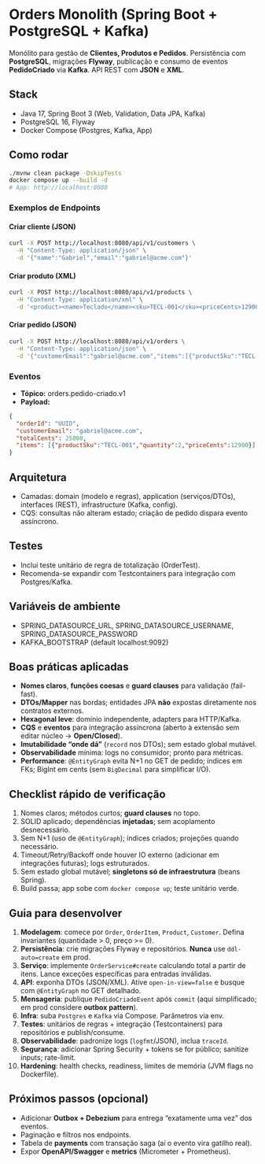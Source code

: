 # Orders Monolith (Spring Boot + PostgreSQL + Kafka)

Monólito para gestão de **Clientes, Produtos e Pedidos**. Persistência com **PostgreSQL**, migrações **Flyway**, publicação e consumo de eventos **PedidoCriado** via **Kafka**. API REST com **JSON** e **XML**.

## Stack
- Java 17, Spring Boot 3 (Web, Validation, Data JPA, Kafka)
- PostgreSQL 16, Flyway
- Docker Compose (Postgres, Kafka, App)

## Como rodar
```bash
./mvnw clean package -DskipTests
docker compose up --build -d
# App: http://localhost:8080
```

### Exemplos de Endpoints

#### Criar cliente (JSON)
```bash
curl -X POST http://localhost:8080/api/v1/customers \
  -H "Content-Type: application/json" \
  -d '{"name":"Gabriel","email":"gabriel@acme.com"}'
```

#### Criar produto (XML)
```bash
curl -X POST http://localhost:8080/api/v1/products \
  -H "Content-Type: application/xml" \
  -d '<product><name>Teclado</name><sku>TECL-001</sku><priceCents>12900</priceCents></product>'
```

#### Criar pedido (JSON)
```bash
curl -X POST http://localhost:8080/api/v1/orders \
  -H "Content-Type: application/json" \
  -d '{"customerEmail":"gabriel@acme.com","items":[{"productSku":"TECL-001","quantity":2}]}'
```

### Eventos
- **Tópico:** orders.pedido-criado.v1
- **Payload:**
```json
{
  "orderId": "UUID",
  "customerEmail": "gabriel@acme.com",
  "totalCents": 25800,
  "items": [{"productSku":"TECL-001","quantity":2,"priceCents":12900}]
}
```

## Arquitetura
- Camadas: domain (modelo e regras), application (serviços/DTOs), interfaces (REST), infrastructure (Kafka, config).
- CQS: consultas não alteram estado; criação de pedido dispara evento assíncrono.

## Testes
- Inclui teste unitário de regra de totalização (OrderTest).
- Recomenda-se expandir com Testcontainers para integração com Postgres/Kafka.

## Variáveis de ambiente
- SPRING_DATASOURCE_URL, SPRING_DATASOURCE_USERNAME, SPRING_DATASOURCE_PASSWORD
- KAFKA_BOOTSTRAP (default localhost:9092)

## Boas práticas aplicadas
- **Nomes claros**, **funções coesas** e **guard clauses** para validação (fail-fast).
- **DTOs/Mapper** nas bordas; entidades JPA **não** expostas diretamente nos contratos externos.
- **Hexagonal leve**: domínio independente, adapters para HTTP/Kafka.
- **CQS** e **eventos** para integração assíncrona (aberto à extensão sem editar núcleo → **Open/Closed**).
- **Imutabilidade “onde dá”** (`record` nos DTOs); sem estado global mutável.
- **Observabilidade** mínima: logs no consumidor; pronto para métricas.
- **Performance**: `@EntityGraph` evita N+1 no GET de pedido; índices em FKs; BigInt em cents (sem `BigDecimal` para simplificar I/O).

## Checklist rápido de verificação
1. Nomes claros; métodos curtos; **guard clauses** no topo.
2. SOLID aplicado; dependências **injetadas**; sem acoplamento desnecessário.
3. Sem N+1 (uso de `@EntityGraph`); índices criados; projeções quando necessário.
4. Timeout/Retry/Backoff onde houver IO externo (adicionar em integrações futuras); logs estruturados.
5. Sem estado global mutável; **singletons só de infraestrutura** (beans Spring).
6. Build passa; app sobe com `docker compose up`; teste unitário verde.

## Guia para desenvolver
1. **Modelagem**: comece por `Order`, `OrderItem`, `Product`, `Customer`. Defina invariantes (quantidade > 0, preço >= 0).
2. **Persistência**: crie migrações Flyway e repositórios. **Nunca** use `ddl-auto=create` em prod.
3. **Serviço**: implemente `OrderService#create` calculando total a partir de itens. Lance exceções específicas para entradas inválidas.
4. **API**: exponha DTOs (JSON/XML). Ative `open-in-view=false` e busque com `@EntityGraph` no GET detalhado.
5. **Mensageria**: publique `PedidoCriadoEvent` após `commit` (aqui simplificado; em prod considere **outbox pattern**).
6. **Infra**: suba `Postgres` e `Kafka` via Compose. Parâmetros via env.
7. **Testes**: unitários de regras + integração (Testcontainers) para repositórios e publish/consume.
8. **Observabilidade**: padronize logs (`logfmt`/JSON), inclua `traceId`.
9. **Segurança**: adicionar Spring Security + tokens se for público; sanitize inputs; rate-limit.
10. **Hardening**: health checks, readiness, limites de memória (JVM flags no Dockerfile).

## Próximos passos (opcional)
- Adicionar **Outbox + Debezium** para entrega “exatamente uma vez” dos eventos.
- Paginação e filtros nos endpoints.
- Tabela de **payments** com transação saga (aí o evento vira gatilho real).
- Expor **OpenAPI/Swagger** e **metrics** (Micrometer + Prometheus).
